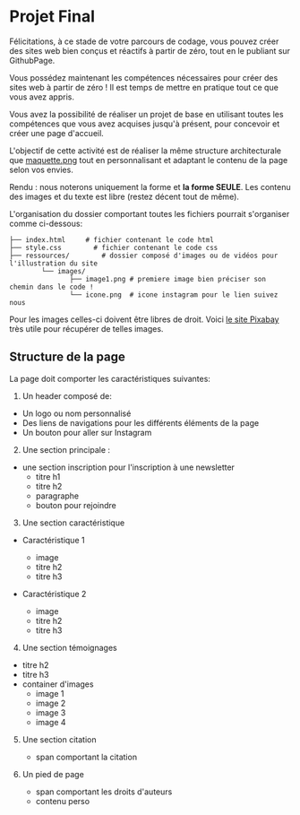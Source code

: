 # Projet Final

Félicitations, à ce stade de votre parcours de codage, vous pouvez créer des sites web bien conçus et réactifs à partir de zéro, tout en le publiant sur GithubPage.

Vous possédez maintenant les compétences nécessaires pour créer des sites web à partir de zéro ! Il est temps de mettre en pratique tout ce que vous avez appris.

Vous avez la possibilité de réaliser un projet de base en utilisant toutes les compétences que vous avez acquises jusqu'à présent, pour concevoir et créer une page d'accueil.

L'objectif de cette activité est de réaliser la même structure architecturale que [maquette.png](./maquette.png) tout en personnalisant et adaptant le contenu de la page selon vos envies.  

Rendu : nous noterons uniquement la forme et **la forme SEULE**. Les contenu des images et du texte est libre (restez décent tout de même).

L'organisation du dossier comportant toutes les fichiers pourrait s'organiser comme ci-dessous:

```
├── index.html     # fichier contenant le code html
├── style.css        # fichier contenant le code css
├── ressources/        # dossier composé d'images ou de vidéos pour l'illustration du site
        └── images/
               ├── image1.png # premiere image bien préciser son chemin dans le code !
               └── icone.png  # icone instagram pour le lien suivez nous
```

Pour les images celles-ci doivent être libres de droit. Voici [le site Pixabay](https://pixabay.com/fr/) très utile  pour récupérer de telles images.


## Structure de la page

La page doit comporter les caractéristiques suivantes:

1. Un header composé de:
  - Un logo ou nom personnalisé 
  - Des liens de navigations pour les différents éléments de la page
  - Un bouton pour aller sur Instagram 
  
2. Une section principale :
  - une section inscription pour l'inscription à une newsletter
    - titre h1
    - titre h2
    - paragraphe
    - bouton pour rejoindre
    
3. Une section caractéristique 
  - Caractéristique 1
    - image
    - titre h2
    - titre h3
    
  - Caractéristique 2
    - image
    - titre h2
    - titre h3

4. Une section témoignages
  - titre h2
  - titre h3
  - container d'images
    - image 1
    - image 2
    - image 3
    - image 4
 
5. Une section citation
    - span comportant la citation
  
6. Un pied de page
 
    - span comportant les droits d'auteurs
    - contenu perso
